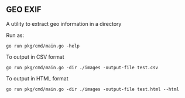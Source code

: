 ## GEO EXIF

A utility to extract geo information in a directory

Run as: 

```
go run pkg/cmd/main.go -help
```

To output in CSV format 

```
go run pkg/cmd/main.go -dir ./images -output-file test.csv
```


To output in HTML format 

```
go run pkg/cmd/main.go -dir ./images -output-file test.html --html
```


